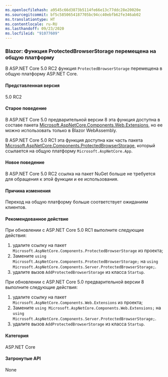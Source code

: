 ```yaml
---
ms.openlocfilehash: a9545c66d3873b5114fe66e13c77ddc28e20020e
ms.sourcegitcommit: bf5c5850654187705bc94cc40ebfb62fe346ab02
ms.translationtype: HT
ms.contentlocale: ru-RU
ms.lasthandoff: 09/23/2020
ms.locfileid: "91077609"
---
```

### <a name="blazor-protectedbrowserstorage-feature-moved-to-shared-framework"></a>Blazor: Функция ProtectedBrowserStorage перемещена на общую платформу

В ASP.NET Core 5.0 RC2 функция `ProtectedBrowserStorage` перемещена в общую платформу ASP.NET Core.

#### <a name="version-introduced"></a>Представленная версия

5.0 RC2

#### <a name="old-behavior"></a>Старое поведение

В ASP.NET Core 5.0 предварительной версии 8 эта функция доступна в составе пакета [Microsoft.AspNetCore.Components.Web.Extensions](https://www.nuget.org/packages/Microsoft.AspNetCore.Components.Web.Extensions), но ее можно использовать только в Blazor WebAssembly.

В ASP.NET Core 5.0 RC1 эта функция доступна как часть пакета [Microsoft.AspNetCore.Components.ProtectedBrowserStorage](https://www.nuget.org/packages/Microsoft.AspNetCore.Components.ProtectedBrowserStorage), который ссылается на общую платформу `Microsoft.AspNetCore.App`.

#### <a name="new-behavior"></a>Новое поведение

В ASP.NET Core 5.0 RC2 ссылка на пакет NuGet больше не требуется для обращения к этой функции и ее использования.

#### <a name="reason-for-change"></a>Причина изменения

Переход на общую платформу больше соответствует ожиданиям клиентов.

#### <a name="recommended-action"></a>Рекомендованное действие

При обновлении с ASP.NET Core 5.0 RC1 выполните следующие действия:

1. удалите ссылку на пакет `Microsoft.AspNetCore.Components.ProtectedBrowserStorage` из проекта;
1. Замените `using Microsoft.AspNetCore.Components.ProtectedBrowserStorage;` на `using Microsoft.AspNetCore.Components.Server.ProtectedBrowserStorage;`.
1. удалите вызов `AddProtectedBrowserStorage` из класса `Startup`.

При обновлении с ASP.NET Core 5.0 предварительной версии 8 выполните следующие действия:

1. удалите ссылку на пакет `Microsoft.AspNetCore.Components.Web.Extensions` из проекта;
1. Замените `using Microsoft.AspNetCore.Components.Web.Extensions;` на `using Microsoft.AspNetCore.Components.Server.ProtectedBrowserStorage;`.
1. удалите вызов `AddProtectedBrowserStorage` из класса `Startup`.

#### <a name="category"></a>Категория

ASP.NET Core

#### <a name="affected-apis"></a>Затронутые API

None

<!--

#### Affected APIs

Not detectable via API analysis

-->
